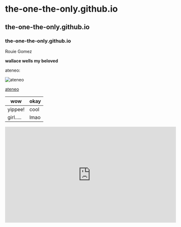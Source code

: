 # the-one-the-only.github.io
## the-one-the-only.github.io
### the-one-the-only.github.io
Rouie Gomez

**wallace wells my beloved**

ateneo:

![ateneo](https://jhs.adnu.edu.ph/pluginfile.php/1/theme_remui/section_html/942325426/welcomebg.png)

[ateneo](https://beta.character.ai/)

| wow | okay |
| ----------- | ----------- |
| yippee! | cool |
| girl..... | lmao |

<iframe width="560" height="315" src="https://www.youtube.com/embed/8QHCmOGCbPw?si=7eKi_oON9Uvbg73U" title="YouTube video player" frameborder="0" allow="accelerometer; autoplay; clipboard-write; encrypted-media; gyroscope; picture-in-picture; web-share" allowfullscreen></iframe>

